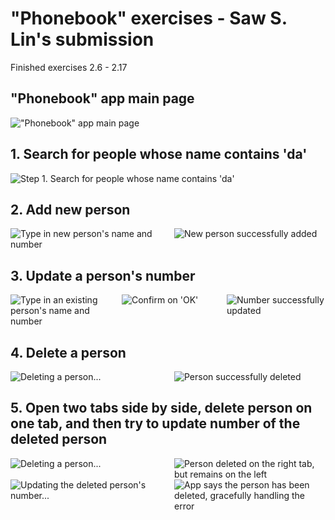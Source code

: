 # "Phonebook" exercises - Saw S. Lin's submission
Finished exercises 2.6 - 2.17

## "Phonebook" app main page
!["Phonebook" app main page]() 

## 1. Search for people whose name contains 'da'
![Step 1. Search for people whose name contains 'da']()

## 2. Add new person
<div style="display: flex;">
  <img src="" alt="Type in new person's name and number" style="flex: 1; margin-right: 10px;">
  <img src="" alt="New person successfully added" style="flex: 1; margin-left: 10px;">
</div>

## 3. Update a person's number
<div style="display: flex;">
  <img src="" alt="Type in an existing person's name and number" style="flex: 1; margin-right: 10px;">
  <img src="" alt="Confirm on 'OK'" style="flex: 1; margin-left: 10px;">
  <img src="" alt="Number successfully updated" style="flex: 1; margin-left: 10px;">
</div>


## 4. Delete a person
<div style="display: flex;">
  <img src="" alt="Deleting a person..." style="flex: 1; margin-right: 10px;">
  <img src="" alt="Person successfully deleted" style="flex: 1; margin-left: 10px;">
</div>

## 5. Open two tabs side by side, delete person on one tab, and then try to update number of the deleted person
<div style="display: flex;">
  <img src="" alt="Deleting a person..." style="flex: 1; margin-right: 10px;">
  <img src="" alt="Person deleted on the right tab, but remains on the left" style="flex: 1; margin-left: 10px;">
</div>
<div style="display: flex;">
  <img src="" alt="Updating the deleted person's number..." style="flex: 1; margin-right: 10px;">
  <img src="" alt="App says the person has been deleted, gracefully handling the error" style="flex: 1; margin-left: 10px;">
</div>
